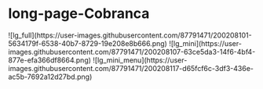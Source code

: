 # long-page-Cobranca
<div align-items: center;> 
![lg_full](https://user-images.githubusercontent.com/87791471/200208101-5634179f-6538-40b7-8729-19e208e8b666.png)
![lg_mini](https://user-images.githubusercontent.com/87791471/200208107-63ce5da3-14f6-4bf4-877e-efa366df8664.png)
![lg_mini_menu](https://user-images.githubusercontent.com/87791471/200208117-d65fcf6c-3df3-436e-ac5b-7692a12d27bd.png)

</div>

